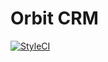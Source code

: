 # Orbit CRM
[![StyleCI](https://styleci.io/repos/302090792/shield)](https://styleci.io/repos/316787718)
